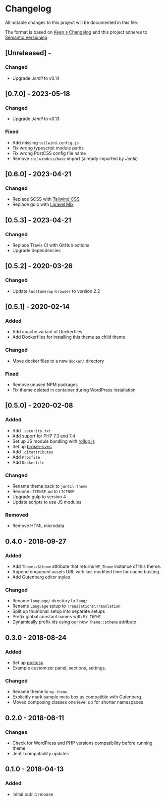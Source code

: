 # Changelog

All notable changes to this project will be documented in this file.

The format is based on [Keep a Changelog](http://keepachangelog.com/en/1.0.0/)
and this project adheres to [Semantic Versioning](http://semver.org/spec/v2.0.0.html).

## [Unreleased] - 

### Changed
- Upgrade *Jentil* to v0.14

## [0.7.0] - 2023-05-18

### Changed
- Upgrade *Jentil* to v0.13

### Fixed
- Add missing `tailwind.config.js`
- Fix wrong typescript module paths
- Fix wrong PostCSS config file name
- Remove `tailwindcss/base` import (already imported by *Jentil*)

## [0.6.0] - 2023-04-21

### Changed
- Replace SCSS with [Tailwind CSS](https://tailwindcss.com)
- Replace gulp with [Laravel Mix](https://laravel-mix.com)

## [0.5.3] - 2023-04-21

### Changed
- Replace Travis CI with GitHub actions
- Upgrade dependencies

## [0.5.2] - 2020-03-26

### Changed
- Update `lucatume/wp-browser` to version 2.2

## [0.5.1] - 2020-02-14

### Added
- Add apache variant of Dockerfiles
- Add Dockerfiles for installing this theme as child theme

### Changed
- Move docker files to a new `docker/` directory

### Fixed
- Remove unused NPM packages
- Fix theme deleted in container during WordPress installation

## [0.5.0] - 2020-02-08

### Added
- Add `.security.txt`
- Add suport for PHP 7.3 and 7.4
- Set up JS module bundling with [rollup js](https://rollupjs.org)
- Set up [broser-sync](https://www.browsersync.io)
- Add `.gitattributes`
- Add `Procfile`
- Add `Dockerfile`

### Changed
- Rename theme back to `jentil-theme`
- Rename `LICENSE.md` to `LICENSE`
- Upgrade gulp to version 4
- Update scripts to use JS modules

### Removed
- Remove HTML microdata

## 0.4.0 - 2018-09-27

### Added
- Add `Theme::$theme` attribute that returns `WP_Theme` instance of this theme.
- Append enqueued assets URL with last modified time for cache busting.
- Add Gutenberg editor styles

### Changed
- Rename `language/` directory to `lang/`
- Rename `Language` setup to `Translations\Translation`
- Split up thumbnail setup into separate setups
- Prefix global constant names with `MY_THEME_`
- Dynamically prefix ids using our new `Theme::$theme` attribute

## 0.3.0 - 2018-08-24

### Added
- Set up [postcss](https://postcss.org)
- Example customizer panel, sections, settings.

### Changed
- Rename theme to `my-theme`
- Explicitly mark sample meta box as compatible with Gutenberg.
- Moved composing classes one level up for shorter namespaces

## 0.2.0 - 2018-06-11

### Changes
- Check for WordPress and PHP versions compatibility before running theme
- Jentil compatibility updates

## 0.1.0 - 2018-04-13

### Added
- Initial public release
